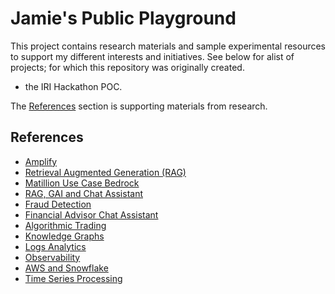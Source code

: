 # Jamie's Public Playground

This project contains research materials and sample experimental resources to support my different interests and initiatives.  See below for alist of projects; for which this repository was originally created.  
- the IRI Hackathon POC.

The [References](#references) section is supporting materials from research.

## References
- [Amplify](https://docs.aws.amazon.com/prescriptive-guidance/latest/patterns/create-amplify-micro-frontend-portal.html?did=pg_card&trk=pg_card)
- [Retrieval Augmented Generation (RAG)](https://docs.aws.amazon.com/prescriptive-guidance/latest/patterns/deploy-rag-use-case-on-aws.html?did=pg_card&trk=pg_card)
 - [Matillion Use Case Bedrock](https://www.youtube.com/watch?v=IZLfO-94aNE)
 - [RAG, GAI and Chat Assistant](https://docs.aws.amazon.com/prescriptive-guidance/latest/patterns/develop-advanced-generative-ai-chat-based-assistants-by-using-rag-and-react-prompting.html?did=pg_card&trk=pg_card)
 - [Fraud Detection](https://docs.aws.amazon.com/architecture-diagrams/latest/fraud-ring-detection-using-Neo4j-and-graphs/fraud-ring-detection-using-Neo4j-and-graphs.html?did=wp_card&trk=wp_card)
 - [Financial Advisor Chat Assistant](https://docs.aws.amazon.com/architecture-diagrams/latest/financial-advisor-chat-assistant/financial-advisor-chat-assistant.html?did=wp_card&trk=wp_card)
 - [Algorithmic Trading](https://d1.awsstatic.com/architecture-diagrams/ArchitectureDiagrams/algorithmic-trading-ra.pdf?did=wp_card&trk=wp_card)
 - [Knowledge Graphs](https://docs.aws.amazon.com/architecture-diagrams/latest/knowledge-graphs-and-graphrag-with-neo4j/knowledge-graphs-and-graphrag-with-neo4j.html?did=wp_card&trk=wp_card)
 - [Logs Analytics](https://d1.awsstatic.com/architecture-diagrams/ArchitectureDiagrams/log-analytics-with-open-source-patterns-ra.pdf?did=wp_card&trk=wp_card)
 - [Observability](https://d1.awsstatic.com/architecture-diagrams/ArchitectureDiagrams/observability-with-logs-traces-metrics-ra.pdf?did=wp_card&trk=wp_card)
 - [AWS and Snowflake](https://d1.awsstatic.com/architecture-diagrams/ArchitectureDiagrams/data-platform-on-aws-and-snowflake-ra.pdf?did=wp_card&trk=wp_card)
 - [Time Series Processing](https://d1.awsstatic.com/architecture-diagrams/ArchitectureDiagrams/aws-reference-architecture-time-series-processing.pdf?did=wp_card&trk=wp_card)
